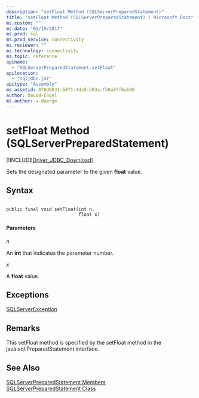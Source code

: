 ```yaml
---
description: "setFloat Method (SQLServerPreparedStatement)"
title: "setFloat Method (SQLServerPreparedStatement) | Microsoft Docs"
ms.custom: ""
ms.date: "01/19/2017"
ms.prod: sql
ms.prod_service: connectivity
ms.reviewer: ""
ms.technology: connectivity
ms.topic: reference
apiname: 
  - "SQLServerPreparedStatement.setFloat"
apilocation: 
  - "sqljdbc.jar"
apitype: "Assembly"
ms.assetid: 870d0031-6871-4dc0-b03a-fb0a9ff6ab98
author: David-Engel
ms.author: v-daenge
---
```

# setFloat Method (SQLServerPreparedStatement)
[!INCLUDE[Driver_JDBC_Download](../../../includes/driver_jdbc_download.md)]

  Sets the designated parameter to the given **float** value.  
  
## Syntax  
  
```  
  
public final void setFloat(int n,  
                           float x)  
```  
  
#### Parameters  
 *n*  
  
 An **int** that indicates the parameter number.  
  
 *x*  
  
 A **float** value.  
  
## Exceptions  
 [SQLServerException](../../../connect/jdbc/reference/sqlserverexception-class.md)  
  
## Remarks  
 This setFloat method is specified by the setFloat method in the java.sql.PreparedStatement interface.  
  
## See Also  
 [SQLServerPreparedStatement Members](../../../connect/jdbc/reference/sqlserverpreparedstatement-members.md)   
 [SQLServerPreparedStatement Class](../../../connect/jdbc/reference/sqlserverpreparedstatement-class.md)  
  
  
